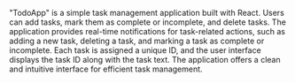 "TodoApp"
 is a simple task management application built with React. Users can add tasks, mark them as complete or incomplete, and delete tasks. The application provides real-time notifications for task-related actions, such as adding a new task, deleting a task, and marking a task as complete or incomplete. Each task is assigned a unique ID, and the user interface displays the task ID along with the task text. The application offers a clean and intuitive interface for efficient task management.
